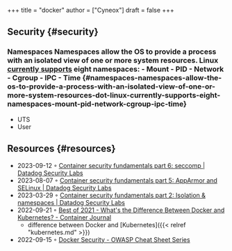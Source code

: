 +++
title = "docker"
author = ["Cyneox"]
draft = false
+++

## Security {#security}


### Namespaces Namespaces allow the OS to provide a process with an isolated view of one or more system resources. Linux [currently supports](https://man7.org/linux/man-pages/man7/namespaces.7.html) eight namespaces: - Mount - PID - Network - Cgroup - IPC - Time {#namespaces-namespaces-allow-the-os-to-provide-a-process-with-an-isolated-view-of-one-or-more-system-resources-dot-linux-currently-supports-eight-namespaces-mount-pid-network-cgroup-ipc-time}

-   UTS
-   User


## Resources {#resources}

-   2023-09-12 ◦ [Container security fundamentals part 6: seccomp | Datadog Security Labs](https://securitylabs.datadoghq.com/articles/container-security-fundamentals-part-6/)
-   2023-08-07 ◦ [Container security fundamentals part 5: AppArmor and SELinux | Datadog Security Labs](https://securitylabs.datadoghq.com/articles/container-security-fundamentals-part-5/)
-   2023-03-29 ◦ [Container security fundamentals part 2: Isolation &amp; namespaces | Datadog Security Labs](https://securitylabs.datadoghq.com/articles/container-security-fundamentals-part-2/)
-   2022-09-21 ◦ [Best of 2021 - What's the Difference Between Docker and Kubernetes? - Container Journal](https://containerjournal.com/editorial-calendar/best-of-2021/whats-the-difference-between-docker-and-kubernetes/#:~:text=The%20difference%20between%20the%20two,Kubernetes%20can%20be%20used%20independently)
    -   difference between Docker and [Kubernetes]({{< relref "kubernetes.md" >}})
-   2022-09-15 ◦ [Docker Security - OWASP Cheat Sheet Series](https://cheatsheetseries.owasp.org/cheatsheets/Docker_Security_Cheat_Sheet.html)
